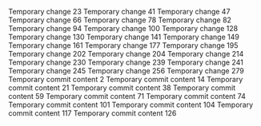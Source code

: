 Temporary change 23
Temporary change 41
Temporary change 47
Temporary change 66
Temporary change 78
Temporary change 82
Temporary change 94
Temporary change 100
Temporary change 128
Temporary change 130
Temporary change 141
Temporary change 149
Temporary change 161
Temporary change 177
Temporary change 195
Temporary change 202
Temporary change 204
Temporary change 214
Temporary change 230
Temporary change 239
Temporary change 241
Temporary change 245
Temporary change 256
Temporary change 279
Temporary commit content 2
Temporary commit content 14
Temporary commit content 21
Temporary commit content 38
Temporary commit content 59
Temporary commit content 71
Temporary commit content 74
Temporary commit content 101
Temporary commit content 104
Temporary commit content 117
Temporary commit content 126

